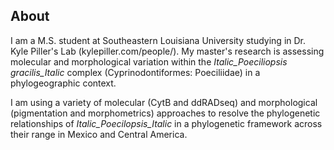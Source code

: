 ## About

I am a M.S. student at Southeastern Louisiana University studying in Dr. Kyle Piller's Lab (kylepiller.com/people/). My master's research is assessing molecular and morphological variation within the _Italic_Poeciliopsis gracilis_Italic_ complex (Cyprinodontiformes: Poeciliidae) in a phylogeographic context. 

I am using a variety of molecular (CytB and ddRADseq) and morphological (pigmentation and morphometrics) approaches to resolve the phylogenetic relationships of _Italic_Poecilopsis_Italic_ in a phylogenetic framework across their range in Mexico and Central America. 
